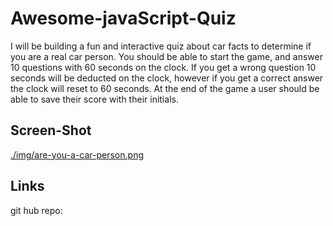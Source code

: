 # Awesome-javaScript-Quiz
I will be building a fun and interactive quiz about car facts to determine if you are a real car person.
You should be able to start the game, and answer 10 questions with 60 seconds on the clock. If you get 
a wrong question 10 seconds will be deducted on the clock, however if you get a correct answer the 
clock will reset to 60 seconds. At the end of the game a user should be able to save their score with 
their initials. 


## Screen-Shot
[./img/are-you-a-car-person.png](./img/are-you-a-car-person.png)


## Links

git hub repo: 